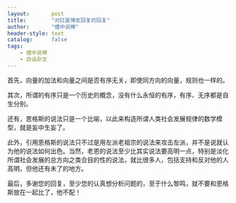 ```yaml
---
layout:       post
title:        "对红星博友回复的回复"
author:       "缠中说禅"
header-style: text
catalog:      false
tags:
    - 缠中说禅
    - 白话杂文
---
```


首先，向量的加法和向量之间是否有序无关，即使同方向的向量，规则也一样的。



其次，所谓的有序只是一个历史的概念，没有什么永恒的有序，有序、无序都是自生分别。



还有，恩格斯的说法只是一个比喻，以此来构造所谓人类社会发展规律的数学模型，就是妄中生妄了。



此外，引用恩格斯的说法只不过是用左派老祖宗的说法来攻击左派，并不是说就认为他的说法如何出色。当然，老恩的说法至少比其实说法要高明一点，特别是淡化所谓社会发展的总方向之类合目的性的说法，就比很多人，包括支持和反对他的人高明，但他还有未了的地方。



最后，多谢您的回复，至少您的认真想分析问题的，至于什么黎鸣，就不要和恩格斯放在一起比了，他不配！
